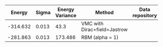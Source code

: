 |       Energy          |  Sigma          | Energy Variance  |  Method                                                          | Data repository                     |
| ----------------------| ----------------| -----------------|------------------------------------------------------------------|------------------------------------ |
|    -314.632           |   0.013         |  43.3            |  VMC with Dirac+field+Jastrow                                    |                                     |
| -281.863              | 0.013           | 173.486          | RBM (alpha = 1)                                                  |                                     |
